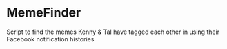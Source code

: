 # MemeFinder
Script to find the memes Kenny &amp; Tal have tagged each other in using their Facebook notification histories
